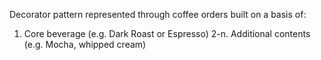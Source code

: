 Decorator pattern represented through coffee orders built on a basis of:
1. Core beverage (e.g. Dark Roast or Espresso)
2-n. Additional contents (e.g. Mocha, whipped cream)